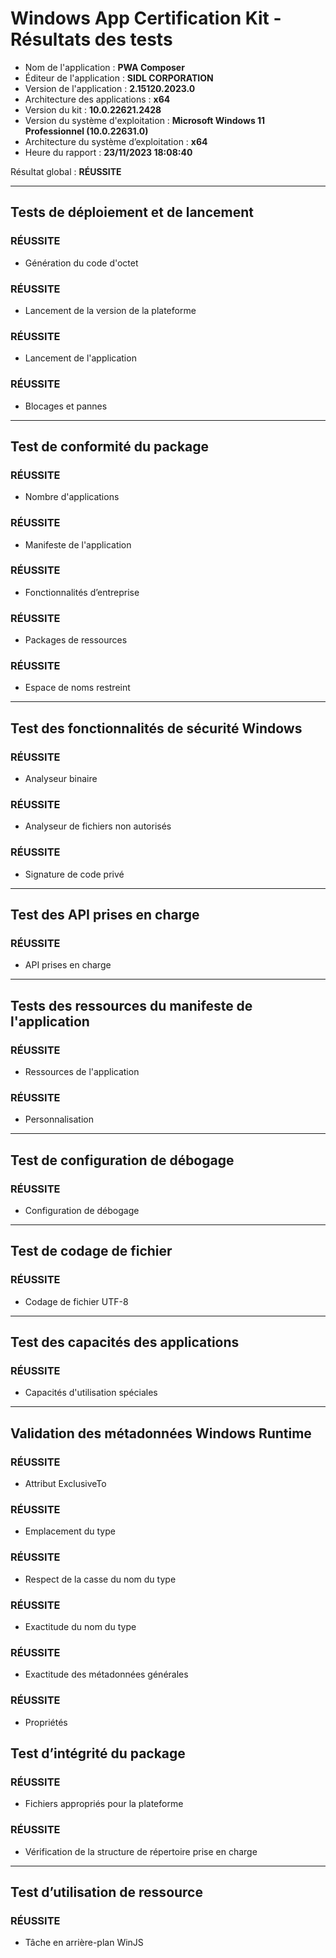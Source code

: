 # Windows App Certification Kit - Résultats des tests

- Nom de l'application : **PWA Composer**
- Éditeur de l'application : **SIDL CORPORATION**
- Version de l'application : **2.15120.2023.0**
- Architecture des applications : **x64**
- Version du kit : **10.0.22621.2428**
- Version du système d'exploitation : **Microsoft Windows 11 Professionnel (10.0.22631.0)**
- Architecture du système d’exploitation : **x64**
- Heure du rapport : **23/11/2023 18:08:40**

Résultat global : **RÉUSSITE**

***
## Tests de déploiement et de lancement

### RÉUSSITE
- Génération du code d'octet

### RÉUSSITE
- Lancement de la version de la plateforme

### RÉUSSITE
- Lancement de l'application

### RÉUSSITE
- Blocages et pannes

***
## Test de conformité du package

### RÉUSSITE
- Nombre d'applications

### RÉUSSITE
- Manifeste de l'application

### RÉUSSITE
- Fonctionnalités d’entreprise

### RÉUSSITE
- Packages de ressources

### RÉUSSITE
- Espace de noms restreint

***
## Test des fonctionnalités de sécurité Windows

### RÉUSSITE
- Analyseur binaire

### RÉUSSITE
- Analyseur de fichiers non autorisés

### RÉUSSITE
- Signature de code privé

***
## Test des API prises en charge

### RÉUSSITE
- API prises en charge

***
## Tests des ressources du manifeste de l'application

### RÉUSSITE
- Ressources de l'application

### RÉUSSITE
- Personnalisation

***
## Test de configuration de débogage

### RÉUSSITE
- Configuration de débogage

***
## Test de codage de fichier

### RÉUSSITE
- Codage de fichier UTF-8

***
## Test des capacités des applications

### RÉUSSITE
- Capacités d'utilisation spéciales

***
## Validation des métadonnées Windows Runtime

### RÉUSSITE
- Attribut ExclusiveTo

### RÉUSSITE
- Emplacement du type

### RÉUSSITE
- Respect de la casse du nom du type

### RÉUSSITE
- Exactitude du nom du type

### RÉUSSITE
- Exactitude des métadonnées générales

### RÉUSSITE
- Propriétés

## Test d’intégrité du package

### RÉUSSITE
- Fichiers appropriés pour la plateforme

### RÉUSSITE
- Vérification de la structure de répertoire prise en charge

***
## Test d’utilisation de ressource

### RÉUSSITE
- Tâche en arrière-plan WinJS
